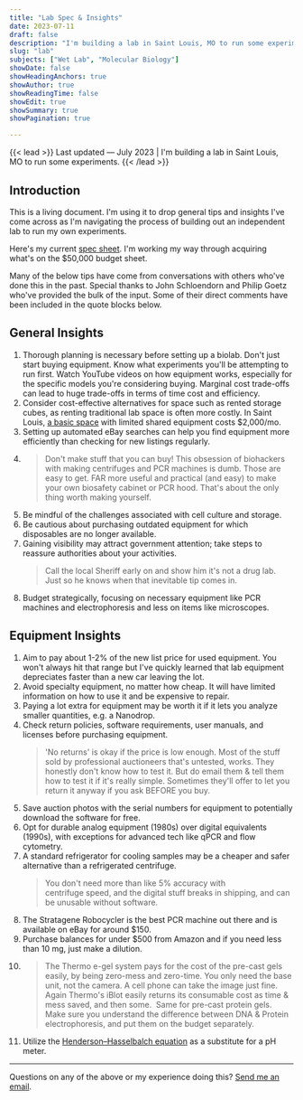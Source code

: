 ```yaml
---
title: "Lab Spec & Insights"
date: 2023-07-11
draft: false
description: "I'm building a lab in Saint Louis, MO to run some experiments."
slug: "lab"
subjects: ["Wet Lab", "Molecular Biology"]
showDate: false
showHeadingAnchors: true
showAuthor: true
showReadingTime: false
showEdit: true
showSummary: true
showPagination: true

---
```


{{< lead >}}
Last updated — July 2023 | I'm building a lab in Saint Louis, MO to run some experiments. 
{{< /lead >}}

## Introduction

This is a living document. I'm using it to drop general tips and insights I've come across as I'm navigating the process of building out an independent lab to run my own experiments. 

Here's my current [spec sheet](https://docs.google.com/spreadsheets/d/1_U8BmltdECJMfYgyDgldQfdFVstmoHeaHXaW7ajp764/edit?usp=sharing). I'm working my way through acquiring what's on the $50,000 budget sheet. 

Many of the below tips have come from conversations with others who've done this in the past. Special thanks to John Schloendorn and Philip Goetz who've provided the bulk of the input. Some of their direct comments have been included in the quote blocks below. 


## General Insights
1) Thorough planning is necessary before setting up a biolab. Don't just start buying equipment. Know what experiments you'll be attempting to run first. Watch YouTube videos on how equipment works, especially for the specific models you're considering buying. Marginal cost trade-offs can lead to huge trade-offs in terms of time cost and efficiency.
2) Consider cost-effective alternatives for space such as rented storage cubes, as renting traditional lab space is often more costly. In Saint Louis, [a basic space](https://cic.com/st-louis-lab-space) with limited shared equipment costs $2,000/mo.
3) Setting up automated eBay searches can help you find equipment more efficiently than checking for new listings regularly. 
4) >Don't make stuff that you can buy! This obsession of biohackers with making centrifuges and PCR machines is dumb. Those are easy to get. FAR more useful and practical (and easy) to make your own biosafety cabinet or PCR hood. That's about the only thing worth making yourself.
5) Be mindful of the challenges associated with cell culture and storage.
6) Be cautious about purchasing outdated equipment for which disposables are no longer available.
7) Gaining visibility may attract government attention; take steps to reassure authorities about your activities. 
    >Call the local Sheriff early on and show him it's not a drug lab.  Just so he knows when that inevitable tip comes in.
8) Budget strategically, focusing on necessary equipment like PCR machines and electrophoresis and less on items like microscopes.

## Equipment Insights
1) Aim to pay about 1-2% of the new list price for used equipment. You won't always hit that range but I've quickly learned that lab equipment depreciates faster than a new car leaving the lot. 
2) Avoid specialty equipment, no matter how cheap. It will have limited information on how to use it and be expensive to repair. 
3) Paying a lot extra for equipment may be worth it if it lets you analyze smaller quantities, e.g. a Nanodrop.
4) Check return policies, software requirements, user manuals, and licenses before purchasing equipment.
    > 'No returns' is okay if the price is low enough. Most of the stuff sold by professional auctioneers that's untested, works. They honestly don't know how to test it. But do email them & tell them how to test it if it's really simple. Sometimes they'll offer to let you return it anyway if you ask BEFORE you buy.
5) Save auction photos with the serial numbers for equipment to potentially download the software for free.
7) Opt for durable analog equipment (1980s) over digital equivalents (1990s), with exceptions for advanced tech like qPCR and flow cytometry.
8) A standard refrigerator for cooling samples may be a cheaper and safer alternative than a refrigerated centrifuge.
    > You don't need more than like 5% accuracy with centrifuge speed, and the digital stuff breaks in shipping, and can be unusable without software.
9) The Stratagene Robocycler is the best PCR machine out there and is available on eBay for around $150.
10) Purchase balances for under $500 from Amazon and if you need less than 10 mg, just make a dilution.
11) > The Thermo e-gel system pays for the cost of the pre-cast gels easily, by being zero-mess and zero-time. You only need the base unit, not the camera. A cell phone can take the image just fine. Again Thermo's iBlot easily returns its consumable cost as time & mess saved, and then some.  Same for pre-cast protein gels. Make sure you understand the difference between DNA & Protein electrophoresis, and put them on the budget separately.
12) Utilize the [Henderson–Hasselbalch equation](https://en.wikipedia.org/wiki/Henderson%E2%80%93Hasselbalch_equation) as a substitute for a pH meter.

---

Questions on any of the above or my experience doing this? [Send me an email](mailto:me@benjaminbanderson.com).